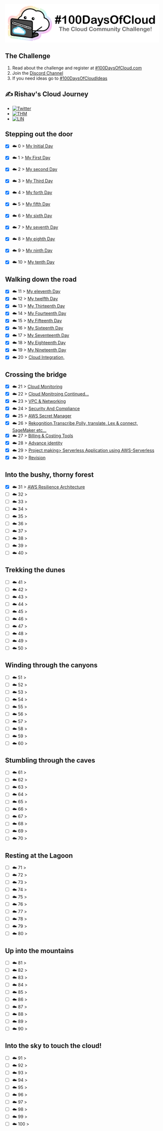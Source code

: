 <p align="center">
  <img src="banner.png">
</p>

## The Challenge
1. Read about the challenge and register at [#100DaysOfCloud.com](https://100DaysOfCloud.com)
2. Join the [Discord Channel](https://discord.gg/c6Db8nY)
3. If you need ideas go to [#100DaysOfCloudIdeas](https://github.com/100DaysOfCloud/100DaysOfCloudIdeas)


## ✍️ Rishav's Cloud Journey

-   [![Twitter](https://img.shields.io/badge/-Twitter-000000?style=flat&logo=Twitter&logoColor=00acee)](https://twitter.com/rishavmehraa)
- [![THM](https://img.shields.io/badge/-TryHackMe-000000?style=flat&logo=icloud&logoColor=gray)](https://tryhackme.com/p/rishavmehra)
- [![LIN](https://img.shields.io/badge/LinkedIn-0077B5?style=for-the-badge&logo=linkedin&logoColor=white)](https://www.linkedin.com/in/rishavmehra/)

## Stepping out the door
- [X] ☁️ 0 > [My Initial Day](Journey/000/Readme.md)
- [X] ☁️ 1 > [My First Day](Journey/001/Readme.md)
- [X] ☁️ 2 > [My second Day](Journey/002/Readme.md)
- [X] ☁️ 3 > [My Third Day](Journey/003/Readme.md)
- [X] ☁️ 4 > [My forth Day](Journey/004/Readme.md)
- [X] ☁️ 5 > [My fifth Day](Journey/005/Readme.md)
- [X] ☁️ 6 > [My sixth Day](Journey/006/Readme.md)
- [X] ☁️ 7 > [My seventh Day](Journey/007/Readme.md)
- [X] ☁️ 8 > [My eighth Day](Journey/008/Readme.md)
- [X] ☁️ 9 > [My ninth Day](Journey/009/Readme.md)
- [X] ☁️ 10 > [My tenth Day](Journey/0010/Readme.md)


## Walking down the road

- [X] ☁️ 11 > [My eleventh Day](Journey/011/Readme.md)
- [X] ☁️ 12 > [My twelfth Day](Journey/012/Readme.md)
- [X] ☁️ 13 > [My Thirteenth Day](Journey/013/Readme.md)
- [X] ☁️ 14 > [My Fourteenth Day](Journey/014/Readme.md)
- [X] ☁️ 15 > [My Fifteenth Day](Journey/015/Readme.md)
- [X] ☁️ 16 > [My Sixteenth Day](Journey/016/Readme.md)
- [X] ☁️ 17 > [My Seventeenth Day](Journey/017/Readme.md)
- [X] ☁️ 18 > [My Eighteenth Day](Journey/018/Readme.md)
- [X] ☁️ 19 > [My Nineteenth Day](Journey/019/Readme.md)
- [X] ☁️ 20 > [Cloud Integration,](Journey/020/Readme.md)

## Crossing the bridge

- [X] ☁️ 21 > [Cloud Monitoring](Journey/021/Readme.md)
- [X] ☁️ 22 > [Cloud Monitroing Continued...](Journey/022/Readme.md)
- [X] ☁️ 23 > [VPC & Networking](Journey/023/Readme.md)
- [X] ☁️ 24 > [Security And Compliance](Journey/024/Readme.md)
- [X] ☁️ 25 > [AWS Secret Manager](Journey/025/Readme.md)
- [X] ☁️ 26 > [Rekognition,Transcribe,Polly, translate, Lex & connect, SageMaker etc...](Journey/026/Readme.md)
- [X] ☁️ 27 > [Billing & Costing Tools](Journey/027/Readme.md)
- [X] ☁️ 28 > [Advance identity](Journey/028/Readme.md)
- [X] ☁️ 29 > [Project making> Serverless Application using AWS-Serverless](Journey/029/Readme.md)
- [X] ☁️ 30 > [Revision](Journey/030/Readme.md)

## Into the bushy, thorny forest

- [X] ☁️ 31 > [AWS Resilience Architecture](Journey/031/Readme.md)
- [ ] ☁️ 32 > [](Journey/032/Readme.md)
- [ ] ☁️ 33 > [](Journey/033/Readme.md)
- [ ] ☁️ 34 > [](Journey/034/Readme.md)
- [ ] ☁️ 35 > [](Journey/035/Readme.md)
- [ ] ☁️ 36 > [](Journey/036/Readme.md)
- [ ] ☁️ 37 > [](Journey/037/Readme.md)
- [ ] ☁️ 38 > [](Journey/038/Readme.md)
- [ ] ☁️ 39 > [](Journey/039/Readme.md)
- [ ] ☁️ 40 > [](Journey/040/Readme.md)

## Trekking the dunes

- [ ] ☁️ 41 > [](Journey/041/Readme.md)
- [ ] ☁️ 42 > [](Journey/042/Readme.md)
- [ ] ☁️ 43 > [](Journey/043/Readme.md)
- [ ] ☁️ 44 > [](Journey/044/Readme.md)
- [ ] ☁️ 45 > [](Journey/045/Readme.md)
- [ ] ☁️ 46 > [](Journey/046/Readme.md)
- [ ] ☁️ 47 > [](Journey/047/Readme.md)
- [ ] ☁️ 48 > [](Journey/048/Readme.md)
- [ ] ☁️ 49 > [](Journey/049/Readme.md)
- [ ] ☁️ 50 > [](Journey/050/Readme.md)

## Winding through the canyons

- [ ] ☁️ 51 > [](Journey/051/Readme.md)
- [ ] ☁️ 52 > [](Journey/052/Readme.md)
- [ ] ☁️ 53 > [](Journey/053/Readme.md)
- [ ] ☁️ 54 > [](Journey/054/Readme.md)
- [ ] ☁️ 55 > [](Journey/055/Readme.md)
- [ ] ☁️ 56 > [](Journey/056/Readme.md)
- [ ] ☁️ 57 > [](Journey/057/Readme.md)
- [ ] ☁️ 58 > [](Journey/058/Readme.md)
- [ ] ☁️ 59 > [](Journey/059/Readme.md)
- [ ] ☁️ 60 > [](Journey/060/Readme.md)

## Stumbling through the caves

- [ ] ☁️ 61 > [](Journey/061/Readme.md)
- [ ] ☁️ 62 > [](Journey/062/Readme.md)
- [ ] ☁️ 63 > [](Journey/063/Readme.md)
- [ ] ☁️ 64 > [](Journey/064/Readme.md)
- [ ] ☁️ 65 > [](Journey/065/Readme.md)
- [ ] ☁️ 66 > [](Journey/066/Readme.md)
- [ ] ☁️ 67 > [](Journey/067/Readme.md)
- [ ] ☁️ 68 > [](Journey/068/Readme.md)
- [ ] ☁️ 69 > [](Journey/069/Readme.md)
- [ ] ☁️ 70 > [](Journey/070/Readme.md)

## Resting at the Lagoon

- [ ] ☁️ 71 > [](Journey/071/Readme.md)
- [ ] ☁️ 72 > [](Journey/072/Readme.md)
- [ ] ☁️ 73 > [](Journey/073/Readme.md)
- [ ] ☁️ 74 > [](Journey/074/Readme.md)
- [ ] ☁️ 75 > [](Journey/075/Readme.md)
- [ ] ☁️ 76 > [](Journey/076/Readme.md)
- [ ] ☁️ 77 > [](Journey/077/Readme.md)
- [ ] ☁️ 78 > [](Journey/078/Readme.md)
- [ ] ☁️ 79 > [](Journey/079/Readme.md)
- [ ] ☁️ 80 > [](Journey/080/Readme.md)

## Up into the mountains

- [ ] ☁️ 81 > [](Journey/081/Readme.md)
- [ ] ☁️ 82 > [](Journey/082/Readme.md)
- [ ] ☁️ 83 > [](Journey/083/Readme.md)
- [ ] ☁️ 84 > [](Journey/084/Readme.md)
- [ ] ☁️ 85 > [](Journey/085/Readme.md)
- [ ] ☁️ 86 > [](Journey/086/Readme.md)
- [ ] ☁️ 87 > [](Journey/087/Readme.md)
- [ ] ☁️ 88 > [](Journey/088/Readme.md)
- [ ] ☁️ 89 > [](Journey/089/Readme.md)
- [ ] ☁️ 90 > [](Journey/090/Readme.md)

## Into the sky to touch the cloud!

- [ ] ☁️ 91 > [](Journey/091/Readme.md)
- [ ] ☁️ 92 > [](Journey/092/Readme.md)
- [ ] ☁️ 93 > [](Journey/093/Readme.md)
- [ ] ☁️ 94 > [](Journey/094/Readme.md)
- [ ] ☁️ 95 > [](Journey/095/Readme.md)
- [ ] ☁️ 96 > [](Journey/096/Readme.md)
- [ ] ☁️ 97 > [](Journey/097/Readme.md)
- [ ] ☁️ 98 > [](Journey/098/Readme.md)
- [ ] ☁️ 99 > [](Journey/099/Readme.md)
- [ ] ☁️ 100 > [](Journey/100/Readme.md)
